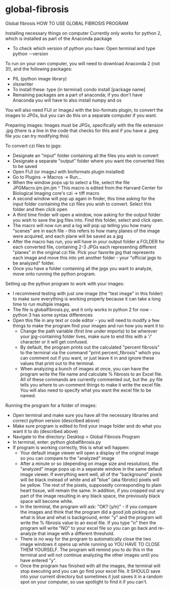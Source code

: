# global-fibrosis
Global fibrosis
HOW TO USE GLOBAL FIBROSIS PROGRAM

Installing necessary things on computer 
Currently only works for python 2, which is installed as part of the Anaconda package
- To check which version of python you have: Open terminal and type python --version 

To run on your own computer, you will need to download Anaconda 2 (not 3!), and the following packages: 
- PIL (python image library)
- xlsxwriter 
- To install these: type (in terminal) condo install [package name]
- Remaining packages are a part of anaconda; if you don't have Anaconda you will have to also install numpy and os  

You will also need FIJI or ImageJ with the bio-formats plugin, to convert the images to JPGs, but you can do this on a separate computer if you want.

Preparing images:
Images must be JPGs, specifically with the file extension .jpg (there is a line in the code that checks for this and if you have a .jpeg file you can try modifying this)

To convert czi files to jpgs: 
- Designate an "input" folder containing all the files you wish to convert 
- Designate a separate "output" folder where you want the converted files to be saved 
- Open FIJI (or imageJ with bioformats plugin installed)
- Go to Plugins -> Macros -> Run…
- When the window pops up to select a file, select the file JPGMacro.ijm.ijm.ijm 
^ This macro is edited from the Harvard Center for Biological Imaging core's czi -> tiff macro  
- A second window will pop up again in finder, this time asking for the input folder containing the czi files you wish to convert. Select this folder and then click open 
- A third time finder will open a window, now asking for the output folder you wish to save the jpg files into. Find this folder, select and click open.
- The macro will now run and a log will pop up telling you how many "scenes" are in each file - this refers to how many planes of the image were acquired, and each plane will be saved as a jpg 
- After the macro has run, you will have in your output folder a FOLDER for each converted file, containing 2-3 JPGs each representing different "planes" in the original czi file. Pick your favorite jpg that represents each image and move this into yet another folder - your "official jpgs to be analyzed" folder. 
- Once you have a folder containing all the jpgs you want to analyze, move onto running the python program.

Setting up the python program to work with your images: 
- I recommend testing with just one image (the "test image" in this folder) to make sure everything is working properly because it can take a long time to run multiple images. 
- The file is globalfibrosis.py, and it only works in python 2 for now - python 3 has some syntax differences
- Open this file in any text or code editor - you will need to modify a few things to make the program find your images and run how you want it to: 
	- Change the path variable (first line under imports) to be wherever your jpg-containing folder lives, make sure to end this with a '/' character or it will get confused. 
	- By default, the program prints out the calculated "percent fibrosis" to the terminal via the 	command "print percent_fibrosis" which you can comment out if you want, or just leave it in and ignore these values that print out to the terminal.
	- When analyzing a bunch of images at once, you can have the program write the file name and calculate % fibrosis to an Excel file. All of these commands are currently commented out, 	but the .py file tells you where to un-comment things to make it write the excel file. You will also need to specify what you want the excel file to be named. 

Running the program for a folder of images: 
- Open terminal and make sure you have all the necessary libraries and correct python version (described above) 
- Make sure program is edited to find your image folder and do what you want it to do (described above) 
- Navigate to the directory: Desktop > Global Fibrosis Program 
- In terminal, enter: python globalfibrosis.py 
- If program is working correctly, this is what will happen:
	- Your default image viewer will open a display of the original image so you can compare to the "analyzed" image
	- After a minute or so (depending on image size and resolution), the "analyzed" image pops up in a separate window in the 	same default image viewer. If everything went well, all of the "background" pixels will be black instead of white and all "blue" (aka fibrotic) pixels will be yellow. The rest of the pixels, supposedly corresponding to plain heart tissue, will remain the same. In addition, if you cropped out any part of the image resulting in any black space, the previously black space will become white. 
	- In the terminal, the program will ask: "OK? (y/n)" - if you compare the images and think that the program did a good job 	picking out what is blue and what is background, enter "y" and the program will write the % fibrosis value to an excel file. If 	you type "n" then the program will write "NO" to your excel file so you can go back and re-analyze that image with a different 	threshold. 
	- There is no way for the program to automatically close the two image 	windows it opens up while running so YOU HAVE TO CLOSE THEM YOURSELF. The program will remind you to do this in the terminal and will not continue analyzing the other images until you have entered "y". 
	- Once the program has finished with all the images, the terminal will stop executing and you can go find your excel file. It 	SHOULD save into your current directory but sometimes it just saves it in a random spot on your computer, so use spotlight to find it if you can't. 



 
